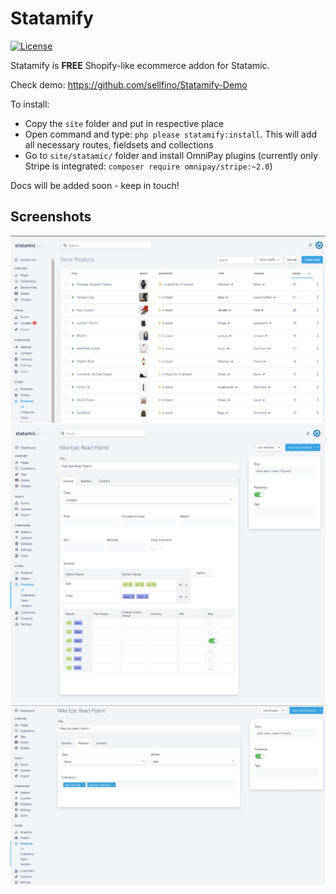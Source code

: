 # Statamify
[![License](https://img.shields.io/badge/License-Apache%202.0-blue.svg)](https://opensource.org/licenses/Apache-2.0)

Statamify is **FREE** Shopify-like ecommerce addon for Statamic. 

Check demo: https://github.com/sellfino/Statamify-Demo

To install:
- Copy the `site` folder and put in respective place
- Open command and type: `php please statamify:install`. This will add all necessary routes, fieldsets and collections
- Go to `site/statamic/` folder and install OmniPay plugins (currently only Stripe is integrated: `composer require omnipay/stripe:~2.0`)

Docs will be added soon - keep in touch!

## Screenshots
![All products](/screenshot-products.jpg?raw=true "All products")
![General Settings for Product](/screenshot-product-new-general.jpg?raw=true "General Settings for Product")
![Relation Settings for Product](/screenshot-product-new-relation.jpg?raw=true "Relation Settings for Product")
